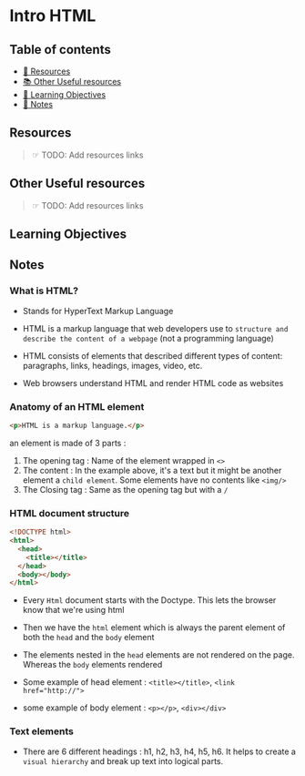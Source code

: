 # Intro HTML

## Table of contents

- [📖 Resources](#resources)
- [📚 Other Useful resources](#other-useful-resources)
- [🎯 Learning Objectives](#learning-objectives)
- [📝 Notes](#notes)

## Resources

> ☞ TODO: Add resources links

## Other Useful resources

> ☞ TODO: Add resources links

## Learning Objectives

## Notes

### What is HTML?

- Stands for HyperText Markup Language

- HTML is a markup language that web developers use to `structure and describe the content of a webpage` (not a programming language)

- HTML consists of elements that described different types of content:
  paragraphs, links, headings, images, video, etc.

- Web browsers understand HTML and render HTML code as websites

### Anatomy of an HTML element

```html
<p>HTML is a markup language.</p>
```

an element is made of 3 parts :

1. The opening tag : Name of the element wrapped in `<>`
2. The content : In the example above, it's a text but it might be another element a `child element`. Some elements have no contents like `<img/>`
3. The Closing tag : Same as the opening tag but with a `/`

### HTML document structure

```html
<!DOCTYPE html>
<html>
  <head>
    <title></title>
  </head>
  <body></body>
</html>
```

- Every `Html` document starts with the Doctype. This lets the browser know that we're using html

- Then we have the `html` element which is always the parent element of both the `head` and the `body` element

- The elements nested in the `head` elements are not rendered on the page. Whereas the `body` elements rendered

- Some example of head element : `<title></title>`, `<link href="http://">`
- some example of body element : `<p></p>`, `<div></div>`

### Text elements

- There are 6 different headings : h1, h2, h3, h4, h5, h6. It helps to create a `visual hierarchy` and break up text into logical parts.
